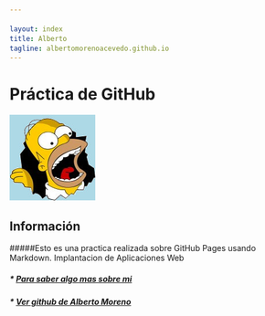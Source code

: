 ```yaml
---

layout: index
title: Alberto
tagline: albertomorenoacevedo.github.io
---
```

# Práctica de GitHub

![imagen](foto1.jpg) 
   
## Información
#####Esto es una practica realizada sobre GitHub Pages usando Markdown.
Implantacion de Aplicaciones Web

##### * [Para saber algo mas sobre mi](/about)
##### * [Ver github de Alberto Moreno](https://github.com/albertomorenoacevedo)
